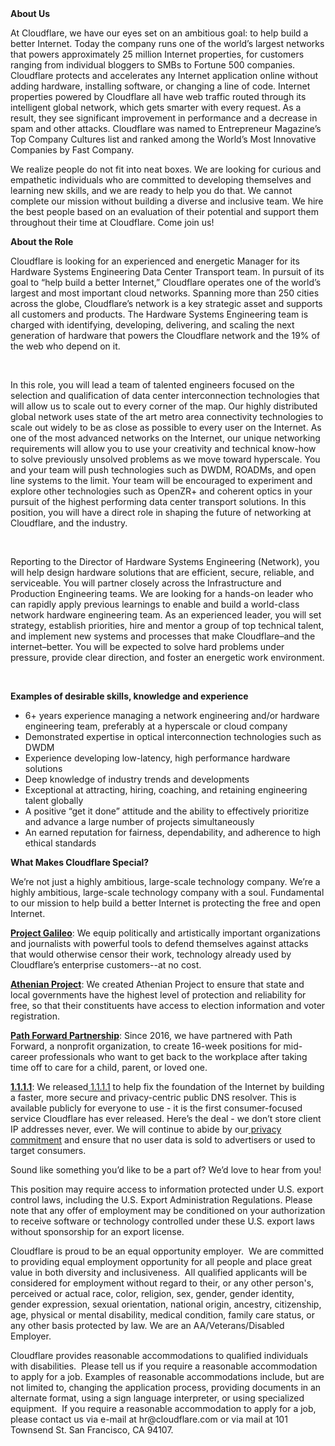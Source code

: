 <div class="content-intro">
	<div><strong>About Us</strong></div>
	<div>
		<p><span style="font-weight: 400;">At Cloudflare, we have our eyes set on an ambitious goal: to help build a better Internet. Today the company runs one of the world’s largest networks that powers approximately 25 million Internet properties, for customers ranging from individual bloggers to SMBs to Fortune 500 companies. Cloudflare protects and accelerates any Internet application online without adding hardware, installing software, or changing a line of code. Internet properties powered by Cloudflare all have web traffic routed through its intelligent global network, which gets smarter with every request. As a result, they see significant improvement in performance and a decrease in spam and other attacks. Cloudflare was named to Entrepreneur Magazine’s Top Company Cultures list and ranked among the World’s Most Innovative Companies by Fast Company.</span><span style="font-weight: 400;">&nbsp;</span></p>
		<p><span style="font-weight: 400;">We realize people do not fit into neat boxes. We are looking for curious and empathetic individuals who are committed to developing themselves and learning new skills, and we are ready to help you do that. We cannot complete our mission without building a diverse and inclusive team. We hire the best people based on an evaluation of their potential and support them throughout their time at Cloudflare. Come join us!&nbsp;</span></p>
	</div>
</div>
<p><strong>About the Role</strong></p>
<p><span style="font-weight: 400;">Cloudflare is looking for an experienced and energetic Manager for its Hardware Systems Engineering Data Center Transport team. In pursuit of its goal to “help build a better Internet,” Cloudflare operates one of the world’s largest and most important cloud networks. Spanning more than 250 cities across the globe, Cloudflare’s network is a key strategic asset and supports all customers and products. The Hardware Systems Engineering team is charged with identifying, developing, delivering, and scaling the next generation of hardware that powers the Cloudflare network and the 19% of the web who depend on it.</span></p>
<p>&nbsp;</p>
<p><span style="font-weight: 400;">In this role, you will lead a team of talented engineers focused on the selection and qualification of data center interconnection technologies that will allow us to scale out to every corner of the map. Our highly distributed global network uses state of the art metro area connectivity technologies to scale out widely to be as close as possible to every user on the Internet. As one of the most advanced networks on the Internet, our unique networking requirements will allow you to use your creativity and technical know-how to solve previously unsolved problems as we move toward hyperscale. You and your team will push technologies such as DWDM, ROADMs, and open line systems to the limit. Your team will be encouraged to experiment and explore other technologies such as OpenZR+ and coherent optics in your pursuit of the highest performing data center transport solutions. In this position, you will have a direct role in shaping the future of networking at Cloudflare, and the industry.</span></p>
<p>&nbsp;</p>
<p><span style="font-weight: 400;">Reporting to the Director of Hardware Systems Engineering (Network), you will help design hardware solutions that are efficient, secure, reliable, and serviceable. You will partner closely across the Infrastructure and Production Engineering teams. We are looking for a hands-on leader who can rapidly apply previous learnings to enable and build a world-class network hardware engineering team. As an experienced leader, you will set strategy, establish priorities, hire and mentor a group of top technical talent, and implement new systems and processes that make Cloudflare–and the internet–better. You will be expected to solve hard problems under pressure, provide clear direction, and foster an energetic work environment.</span></p>
<p>&nbsp;</p>
<p><strong>Examples of desirable skills, knowledge and experience</strong></p>
<ul>
	<li style="font-weight: 400;"><span style="font-weight: 400;">6+ years experience managing a network engineering and/or hardware engineering team, preferably at a hyperscale or cloud company</span></li>
	<li style="font-weight: 400;"><span style="font-weight: 400;">Demonstrated expertise in optical interconnection technologies such as DWDM</span></li>
	<li style="font-weight: 400;"><span style="font-weight: 400;">Experience developing low-latency, high performance hardware solutions</span></li>
	<li style="font-weight: 400;"><span style="font-weight: 400;">Deep knowledge of industry trends and developments</span></li>
	<li style="font-weight: 400;"><span style="font-weight: 400;">Exceptional at attracting, hiring, coaching, and retaining engineering talent globally</span></li>
	<li style="font-weight: 400;"><span style="font-weight: 400;">A positive “get it done” attitude and the ability to effectively prioritize and advance a large number of projects simultaneously</span></li>
	<li style="font-weight: 400;"><span style="font-weight: 400;">An earned reputation for fairness, dependability, and adherence to high ethical standards</span></li>
</ul>
<div class="content-conclusion">
	<p><strong>What Makes Cloudflare Special?</strong></p>
	<p><span style="font-weight: 400;">We’re not just a highly ambitious, large-scale technology company. We’re a highly ambitious, large-scale technology company with a soul. Fundamental to our mission to help build a better Internet is protecting the free and open Internet.</span></p>
	<p><a href="https://blog.cloudflare.com/protecting-free-expression-online/"><strong>Project Galileo</strong></a><span style="font-weight: 400;">: We equip politically and artistically important organizations and journalists with powerful tools to defend themselves against attacks that would otherwise censor their work, technology already used by Cloudflare’s enterprise customers--at no cost.</span></p>
	<p><strong><a href="https://www.cloudflare.com/athenian/">Athenian Project</a></strong><span style="font-weight: 400;">: We created Athenian Project to ensure that state and local governments have the highest level of protection and reliability for free, so that their constituents have access to election information and voter registration.</span></p>
	<p><a href="https://blog.cloudflare.com/tag/path-forward/"><strong>Path Forward Partnership</strong></a><span style="font-weight: 400;">: Since 2016, we have partnered with Path Forward, a nonprofit organization, to create 16-week positions for mid-career professionals who want to get back to the workplace after taking time off to care for a child, parent, or loved one.</span></p>
	<p><a href="https://1.1.1.1/"><strong>1.1.1.1</strong></a><span style="font-weight: 400;">: We released</span><a href="https://1.1.1.1/"> <span style="font-weight: 400;">1.1.1.1</span></a><span style="font-weight: 400;"> to help fix the foundation of the Internet by building a faster, more secure and privacy-centric public DNS resolver. This is available publicly for everyone to use - it is the first consumer-focused service Cloudflare has ever released. Here’s the deal - we don’t store client IP addresses never, ever. We will continue to abide by our</span><a href="https://developers.cloudflare.com/1.1.1.1/privacy/public-dns-resolver"> privacy commitment</a><span style="font-weight: 400;"> and ensure that no user data is sold to advertisers or used to target consumers.</span></p>
	<p><span style="font-weight: 400;">Sound like something you’d like to be a part of? We’d love to hear from you!</span></p>
	<p><span style="font-weight: 400;">This position may require access to information protected under U.S. export control laws, including the U.S. Export Administration Regulations. Please note that any offer of employment may be conditioned on your authorization to receive software or technology controlled under these U.S. export laws without sponsorship for an export license.</span></p>
	<p><span style="font-weight: 400;">Cloudflare is proud to be an equal opportunity employer. &nbsp;We are committed to providing equal employment opportunity for all people and place great value in both diversity and inclusiveness. &nbsp;All qualified applicants will be considered for employment without regard to their, or any other person's, perceived or actual</span> <span style="font-weight: 400;">race, color, religion, sex, gender, gender identity, gender expression, sexual orientation, national origin, ancestry, citizenship, age, physical or mental disability, medical condition, family care status, or any other basis protected by law. </span><span style="font-weight: 400;">We are an AA/Veterans/Disabled Employer.</span></p>
	<p><span style="font-weight: 400;">Cloudflare provides reasonable accommodations to qualified individuals with disabilities. &nbsp;Please tell us if you require a reasonable accommodation to apply for a job. Examples of reasonable accommodations include, but are not limited to, changing the application process, providing documents in an alternate format, using a sign language interpreter, or using specialized equipment. &nbsp;If you require a reasonable accommodation to apply for a job, please contact us via e-mail at </span><span style="font-weight: 400;">hr@cloudflare.com</span><span style="font-weight: 400;"> or via mail at 101 Townsend St. San Francisco, CA 94107.</span></p>
</div>